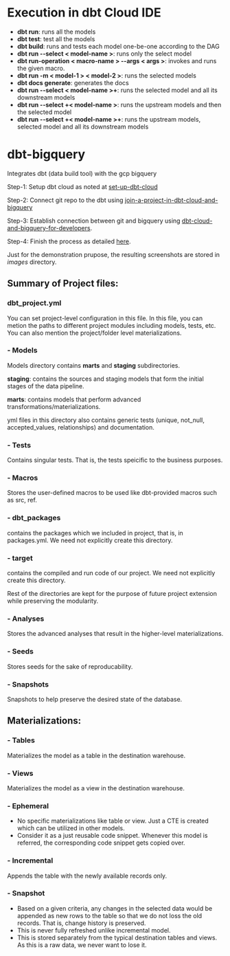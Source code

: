 # Execution in dbt Cloud IDE
- **dbt run**: runs all the models
- **dbt test**: test all the models
- **dbt build**: runs and tests each model one-be-one according to the DAG
- **dbt run --select < model-name >**: runs only the select model
- **dbt run-operation < macro-name > --args < args >**: invokes and runs the given macro.
- **dbt run -m < model-1 > < model-2 >**: runs the selected models
- **dbt docs generate**: generates the docs
- **dbt run --select < model-name >+**: runs the selected model and all its downstream models
- **dbt run --select +< model-name >**: runs the upstream models and then the selected model
- **dbt run --select +< model-name >+**: runs the upstream models, selected model and all its downstream models

# dbt-bigquery
Integrates dbt (data build tool) with the gcp bigquery

Step-1: Setup dbt cloud as noted at [set-up-dbt-cloud](https://learn.getdbt.com/learn/course/dbt-fundamentals/set-up-dbt-cloud-55min/getting-started?page=2) 

Step-2: Connect git repo to the dbt using [join-a-project-in-dbt-cloud-and-bigquery](https://learn.getdbt.com/learn/course/dbt-cloud-and-bigquery-for-developers/join-a-project-in-dbt-cloud-and-bigquery-15min/getting-started?page=3)

Step-3: Establish connection between git and bigquery using [dbt-cloud-and-bigquery-for-developers](https://learn.getdbt.com/courses/dbt-cloud-and-bigquery-for-developers).

Step-4: Finish the process as detailed [here](https://docs.getdbt.com/guides/bigquery?step=1).

Just for the demonstration prupose, the resulting screenshots are stored in *images* directory.

## Summary of Project files:
### dbt_project.yml
You can set project-level configuration in this file.
In this file, you can metion the paths to different project modules including models, tests, etc.
You can also mention the project/folder level materializations.

### - Models
Models directory contains **marts** and **staging** subdirectories.

**staging**: contains the sources and staging models that form the initial stages of the data pipeline.

**marts**: contains models that perform advanced transformations/materializations.

yml files in this directory also contains generic tests (unique, not_null, accepted_values, relationships) and documentation.

### - Tests
Contains singular tests. That is, the tests speicific to the business purposes.

### - Macros
Stores the user-defined macros to be used like dbt-provided macros such as src, ref.

### - dbt_packages
contains the packages which we included in project, that is, in packages.yml. We need not explicitly create this directory.

### - target
contains the compiled and run code of our project. We need not explicitly create this directory.


Rest of the directories are kept for the purpose of future project extension while preserving the modularity.

### - Analyses
Stores the advanced analyses that result in the higher-level materializations.

### - Seeds
Stores seeds for the sake of reproducability.

### - Snapshots
Snapshots to help preserve the desired state of the database.

## Materializations:
### - Tables
  Materializes the model as a table in the destination warehouse.
### - Views
  Materializes the model as a view in the destination warehouse.
### - Ephemeral
  - No specific materializations like table or view. Just a CTE is created which can be utilized in other models.
  - Consider it as a just reusable code snippet. Whenever this model is referred, the corresponding code snippet gets copied over.
  
### - Incremental
  Appends the table with the newly available records only.
### - Snapshot
  - Based on a given criteria, any changes in the selected data would be appended as new rows to the table so that we do not loss the old records. 
  That is, change history is preserved. 
  - This is never fully refreshed unlike incremental model.
  - This is stored separately from the typical destination tables and views. As this is a raw data, we never want to lose it.
